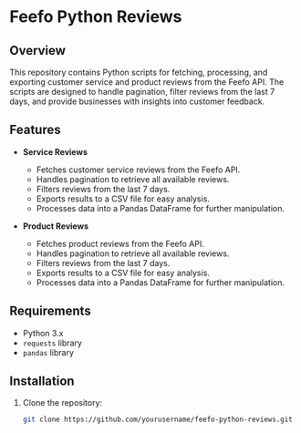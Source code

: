 # Feefo Python Reviews

## Overview
This repository contains Python scripts for fetching, processing, and exporting customer service and product reviews from the Feefo API. The scripts are designed to handle pagination, filter reviews from the last 7 days, and provide businesses with insights into customer feedback.

## Features
- **Service Reviews**
  - Fetches customer service reviews from the Feefo API.
  - Handles pagination to retrieve all available reviews.
  - Filters reviews from the last 7 days.
  - Exports results to a CSV file for easy analysis.
  - Processes data into a Pandas DataFrame for further manipulation.

- **Product Reviews**
  - Fetches product reviews from the Feefo API.
  - Handles pagination to retrieve all available reviews.
  - Filters reviews from the last 7 days.
  - Exports results to a CSV file for easy analysis.
  - Processes data into a Pandas DataFrame for further manipulation.

## Requirements
- Python 3.x
- `requests` library
- `pandas` library

## Installation
1. Clone the repository:
   ```bash
   git clone https://github.com/yourusername/feefo-python-reviews.git
